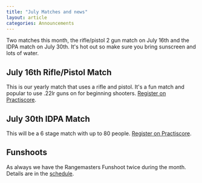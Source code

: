```yaml
---
title: "July Matches and news"
layout: article
categories: Announcements
---
```


Two matches this month, the rifle/pistol 2 gun match on July 16th and the IDPA match on July 30th. It's hot out so make sure you bring sunscreen and lots of water.

## July 16th Rifle/Pistol Match

This is our yearly match that uses a rifle and pistol. It's a fun match and popular to use .22lr guns on for beginning shooters. [Register on Practiscore](https://practiscore.com/udpl-july-2-gun/register).

## July 30th IDPA Match

This will be a 6 stage match with up to 80 people. [Register on Practiscore](https://practiscore.com/2016-july-udpl-idpa/register).


## Funshoots

As always we have the Rangemasters Funshoot twice during the month. Details are in the [schedule](http://www.udpl.net/schedule/).



